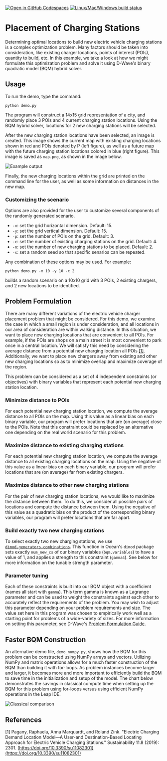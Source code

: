 [![Open in GitHub Codespaces](
  https://img.shields.io/badge/Open%20in%20GitHub%20Codespaces-333?logo=github)](
  https://codespaces.new/dwave-examples/ev-charger-placement?quickstart=1)
[![Linux/Mac/Windows build status](
  https://circleci.com/gh/dwave-examples/ev-charger-placement.svg?style=shield)](
  https://circleci.com/gh/dwave-examples/ev-charger-placement)

# Placement of Charging Stations

Determining optimal locations to build new electric vehicle charging stations
is a complex optimization problem.  Many factors should be taken into
consideration, like existing charger locations, points of interest (POIs),
quantity to build, etc. In this example, we take a look at how we might
formulate this optimization problem and solve it using D-Wave's binary
quadratic model (BQM) hybrid solver.

## Usage

To run the demo, type the command:

```python demo.py```

The program will construct a 14x15 grid representation of a city, and randomly
place 3 POIs and 4 current charging station locations. Using the BQM hybrid
solver, locations for 2 new charging stations will be selected.

After the new charging station locations have been selected, an image is
created. This image shows the current map with existing charging locations
shown in red and POIs denoted by P (left figure), as well as a future map with
the future charging station locations colored in blue (right figure). This
image is saved as ```map.png```, as shown in the image below.

![Example output](readme_imgs/map.png "Example output")

Finally, the new charging locations within the grid are printed on the command
line for the user, as well as some information on distances in the new map.

### Customizing the scenario

Options are also provided for the user to customize several components of the
randomly generated scenario.

- `-x`: set the grid horizontal dimension. Default: 15.
- `-y`: set the grid vertical dimension. Default: 15.
- `-p`: set the number of POIs on the grid. Default: 3.
- `-c`: set the number of existing charging stations on the grid. Default: 4.
- `-n`: set the number of new charging stations to be placed. Default: 2.
- `-s`: set a random seed so that specific senarios can be repeated.

Any combination of these options may be used. For example:

```python demo.py -x 10 -y 10 -c 2```

builds a random scenario on a 10x10 grid with 3 POIs, 2 existing chargers, and
2 new locations to be identified.

## Problem Formulation

There are many different variations of the electric vehicle charger placement
problem that might be considered. For this demo, we examine the case in which a
small region is under consideration, and all locations in our area of
consideration are within walking distance. In this situation, we want to place
new charging locations that are convenient to all POIs. For example, if the
POIs are shops on a main street it is most convenient to park once in a central
location. We will satisfy this need by considering the average distance from a
potential new charging location all POIs [[1]](#1). Additionally, we want to
place new chargers away from existing and other new charging locations so as to
minimize overlap and maximize coverage of the region.

This problem can be considered as a set of 4 independent constraints (or
objectives) with binary variables that represent each potential new charging
station location.

### Minimize distance to POIs

For each potential new charging station location, we compute the average
distance to all POIs on the map. Using this value as a linear bias on each
binary variable, our program will prefer locations that are (on average) close
to the POIs. Note that this constraint could be replaced by an alternative one
depending on the real world scenario for this problem.

### Maximize distance to existing charging stations

For each potential new charging station location, we compute the average
distance to all existing charging locations on the map. Using the negative of
this value as a linear bias on each binary variable, our program will prefer
locations that are (on average) far from existing chargers.

### Maximize distance to other new charging stations

For the pair of new charging station locations, we would like to maximize the
distance between them. To do this, we consider all possible pairs of locations
and compute the distance between them.  Using the negative of this value as a
quadratic bias on the product of the corresponding binary variables, our
program will prefer locations that are far apart.

### Build exactly two new charging stations

To select exactly two new charging stations, we use
[`dimod.generators.combinations`](https://docs.dwavequantum.com/en/latest/ocean/api_ref_dimod/generated/dimod.generators.combinations.html). This function in Ocean's `dimod` package
sets exactly `num_new_cs` of our binary variables (`bqm.variables`) to have a
value of 1, and applies a strength to this constraint (`gamma4`). See below for
more information on the tunable strength parameter.

### Parameter tuning

Each of these constraints is built into our BQM object with a coefficient
(names all start with `gamma`).  This term gamma is known as a Lagrange
parameter and can be used to weight the constraints against each other to
accurately reflect the requirements of the problem. You may wish to adjust this
parameter depending on your problem requirements and size. The value set here
in this program was chosen to empirically work well as a starting point for
problems of a wide-variety of sizes. For more information on setting this
parameter, see D-Wave's [Problem Formulation
Guide](https://www.dwavesys.com/practical-quantum-computing-developers).

## Faster BQM Construction

An alternative demo file, `demo_numpy.py`, shows how the BQM for this problem
can be constructed using NumPy arrays and vectors. Utilizing NumPy and matrix
operations allows for a much faster construction of the BQM than building it
with for-loops. As problem instances become larger and larger, it becomes more
and more important to efficiently build the BQM to save time in the
initialization and setup of the model. The chart below demonstrates the savings
in classical compute time when setting up the BQM for this problem using
for-loops versus using efficient NumPy operations in the Leap IDE.

![Classical comparison](readme_imgs/runtimes.png "Classical Runtime Comparison")

## References

<a name="1">[1]</a> Pagany, Raphaela, Anna Marquardt, and Roland Zink. "Electric Charging Demand Location Model—A User-and Destination-Based Locating Approach for Electric Vehicle Charging Stations." Sustainability 11.8 (2019): 2301. [https://doi.org/10.3390/su11082301](https://doi.org/10.3390/su11082301)
